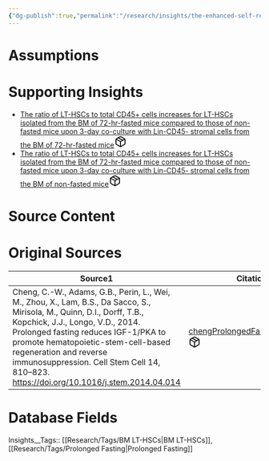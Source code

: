 ```yaml
---
{"dg-publish":true,"permalink":"/research/insights/the-enhanced-self-renewal-program-of-bm-lt-hs-cs-from-72-hour-fasted-mice-is-inherent-to-the-lt-hsc-cells-and-not-related-to-the-bm-stromal-niche-cells/"}
---
```


# Assumptions
<div><ul class="dataview list-view-ul"></ul></div>

# Supporting Insights
<div><ul class="dataview list-view-ul"><li><span><a data-tooltip-position="top" aria-label="Research/Insights/The ratio of LT-HSCs to total CD45+ cells increases for LT-HSCs isolated from the BM of 72-hr-fasted mice compared to those of non-fasted mice upon 3-day co-culture with Lin-CD45- stromal cells from the BM of 72-hr-fasted mice.md" data-href="Research/Insights/The ratio of LT-HSCs to total CD45+ cells increases for LT-HSCs isolated from the BM of 72-hr-fasted mice compared to those of non-fasted mice upon 3-day co-culture with Lin-CD45- stromal cells from the BM of 72-hr-fasted mice.md" href="Research/Insights/The ratio of LT-HSCs to total CD45+ cells increases for LT-HSCs isolated from the BM of 72-hr-fasted mice compared to those of non-fasted mice upon 3-day co-culture with Lin-CD45- stromal cells from the BM of 72-hr-fasted mice.md" class="internal-link" target="_blank" rel="noopener" fileclass-name="Research Links">The ratio of LT-HSCs to total CD45+ cells increases for LT-HSCs isolated from the BM of 72-hr-fasted mice compared to those of non-fasted mice upon 3-day co-culture with Lin-CD45- stromal cells from the BM of 72-hr-fasted mice</a><a class="metadata-menu fileclass-icon"><svg xmlns="http://www.w3.org/2000/svg" width="24" height="24" viewBox="0 0 24 24" fill="none" stroke="currentColor" stroke-width="2" stroke-linecap="round" stroke-linejoin="round" class="svg-icon lucide-package"><path d="m7.5 4.27 9 5.15"></path><path d="M21 8a2 2 0 0 0-1-1.73l-7-4a2 2 0 0 0-2 0l-7 4A2 2 0 0 0 3 8v8a2 2 0 0 0 1 1.73l7 4a2 2 0 0 0 2 0l7-4A2 2 0 0 0 21 16Z"></path><path d="m3.3 7 8.7 5 8.7-5"></path><path d="M12 22V12"></path></svg></a></span></li><li><span><a data-tooltip-position="top" aria-label="Research/Insights/The ratio of LT-HSCs to total CD45+ cells increases for LT-HSCs isolated from the BM of 72-hr-fasted mice compared to those of non-fasted mice upon 3-day co-culture with Lin-CD45- stromal cells from the BM of non-fasted mice.md" data-href="Research/Insights/The ratio of LT-HSCs to total CD45+ cells increases for LT-HSCs isolated from the BM of 72-hr-fasted mice compared to those of non-fasted mice upon 3-day co-culture with Lin-CD45- stromal cells from the BM of non-fasted mice.md" href="Research/Insights/The ratio of LT-HSCs to total CD45+ cells increases for LT-HSCs isolated from the BM of 72-hr-fasted mice compared to those of non-fasted mice upon 3-day co-culture with Lin-CD45- stromal cells from the BM of non-fasted mice.md" class="internal-link" target="_blank" rel="noopener" fileclass-name="Research Links">The ratio of LT-HSCs to total CD45+ cells increases for LT-HSCs isolated from the BM of 72-hr-fasted mice compared to those of non-fasted mice upon 3-day co-culture with Lin-CD45- stromal cells from the BM of non-fasted mice</a><a class="metadata-menu fileclass-icon"><svg xmlns="http://www.w3.org/2000/svg" width="24" height="24" viewBox="0 0 24 24" fill="none" stroke="currentColor" stroke-width="2" stroke-linecap="round" stroke-linejoin="round" class="svg-icon lucide-package"><path d="m7.5 4.27 9 5.15"></path><path d="M21 8a2 2 0 0 0-1-1.73l-7-4a2 2 0 0 0-2 0l-7 4A2 2 0 0 0 3 8v8a2 2 0 0 0 1 1.73l7 4a2 2 0 0 0 2 0l7-4A2 2 0 0 0 21 16Z"></path><path d="m3.3 7 8.7 5 8.7-5"></path><path d="M12 22V12"></path></svg></a></span></li></ul></div>

# Source Content
<div><ul class="dataview list-view-ul"></ul></div>

# Original Sources
<div><table class="dataview table-view-table"><thead class="table-view-thead"><tr class="table-view-tr-header"><th class="table-view-th"><span>Source</span><span class="dataview small-text">1</span></th><th class="table-view-th"><span>Citation Key</span></th></tr></thead><tbody class="table-view-tbody"><tr><td><span>Cheng, C.-W., Adams, G.B., Perin, L., Wei, M., Zhou, X., Lam, B.S., Da Sacco, S., Mirisola, M., Quinn, D.I., Dorff, T.B., Kopchick, J.J., Longo, V.D., 2014. Prolonged fasting reduces IGF-1/PKA to promote hematopoietic-stem-cell-based regeneration and reverse immunosuppression. Cell Stem Cell 14, 810–823. <a rel="noopener" class="external-link" href="https://doi.org/10.1016/j.stem.2014.04.014" target="_blank">https://doi.org/10.1016/j.stem.2014.04.014</a></span></td><td><span><a data-tooltip-position="top" aria-label="Research/Studies/chengProlongedFastingReduces2014.md" data-href="Research/Studies/chengProlongedFastingReduces2014.md" href="Research/Studies/chengProlongedFastingReduces2014.md" class="internal-link" target="_blank" rel="noopener" fileclass-name="Research Links">chengProlongedFastingReduces2014</a><a class="metadata-menu fileclass-icon"><svg xmlns="http://www.w3.org/2000/svg" width="24" height="24" viewBox="0 0 24 24" fill="none" stroke="currentColor" stroke-width="2" stroke-linecap="round" stroke-linejoin="round" class="svg-icon lucide-package"><path d="m7.5 4.27 9 5.15"></path><path d="M21 8a2 2 0 0 0-1-1.73l-7-4a2 2 0 0 0-2 0l-7 4A2 2 0 0 0 3 8v8a2 2 0 0 0 1 1.73l7 4a2 2 0 0 0 2 0l7-4A2 2 0 0 0 21 16Z"></path><path d="m3.3 7 8.7 5 8.7-5"></path><path d="M12 22V12"></path></svg></a></span></td></tr></tbody></table></div>

# Database Fields
Insights__Tags:: [[Research/Tags/BM LT-HSCs\|BM LT-HSCs]], [[Research/Tags/Prolonged Fasting\|Prolonged Fasting]]